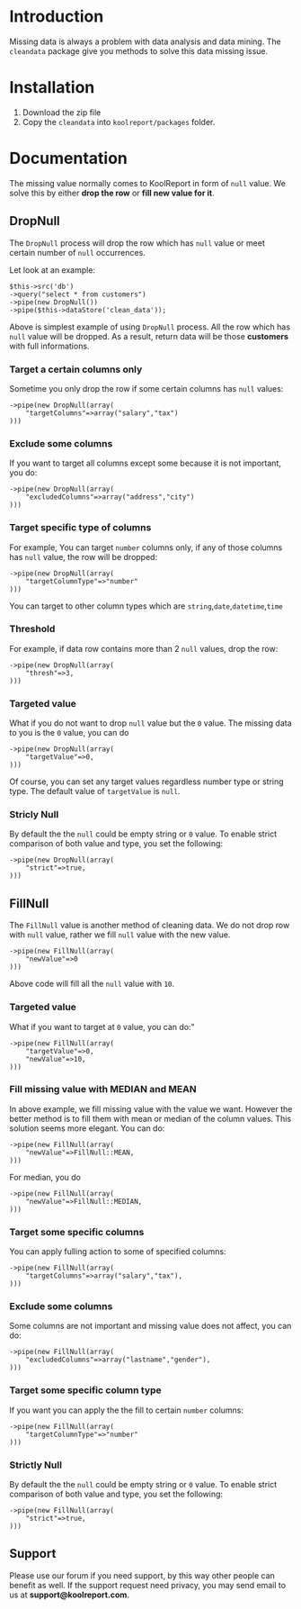 # Introduction 

Missing data is always a problem with data analysis and data mining. The `cleandata` package give you methods to solve this data missing issue.

# Installation

1. Download the zip file
2. Copy the `cleandata` into `koolreport/packages` folder.

# Documentation

The missing value normally comes to KoolReport in form of `null` value. We solve this by either __drop the row__ or __fill new value for it__.

## DropNull

The `DropNull` process will drop the row which has `null` value or meet certain number of `null` occurrences.

Let look at an example:

```
$this->src('db')
->query("select * from customers")
->pipe(new DropNull())
->pipe($this->dataStore('clean_data'));
```

Above is simplest example of using `DropNull` process. All the row which has `null` value will be dropped. As a result, return data will be those __customers__ with full informations.

### Target a certain columns only

Sometime you only drop the row if some certain columns has `null` values:

```
->pipe(new DropNull(array(
    "targetColumns"=>array("salary","tax")
)))
```

### Exclude some columns

If you want to target all columns except some because it is not important, you do:

```
->pipe(new DropNull(array(
    "excludedColumns"=>array("address","city")
)))
```

### Target specific type of columns

For example, You can target `number` columns only, if any of those columns has `null` value, the row will be dropped:

```
->pipe(new DropNull(array(
    "targetColumnType"=>"number"
)))
```

You can target to other column types which are `string`,`date`,`datetime`,`time`

### Threshold

For example, if data row contains more than 2 `null` values, drop the row:

```
->pipe(new DropNull(array(
    "thresh"=>3,
)))
```

### Targeted value

What if you do not want to drop `null` value but the `0` value. The missing data to you is the `0` value, you can do

```
->pipe(new DropNull(array(
    "targetValue"=>0,
)))
```

Of course, you can set any target values regardless number type or string type. The default value of `targetValue` is `null`.

### Stricly Null

By default the the `null` could be empty string or `0` value. To enable strict comparison of both value and type, you set the following:

```
->pipe(new DropNull(array(
    "strict"=>true,
)))
```


## FillNull

The `FillNull` value is another method of cleaning data. We do not drop row with `null` value, rather we fill `null` value with the new value.

```
->pipe(new FillNull(array(
    "newValue"=>0
)))
```

Above code will fill all the `null` value with `10`.

### Targeted value

What if you want to target at `0` value, you can do:"

```
->pipe(new FillNull(array(
    "targetValue"=>0,
    "newValue"=>10,
)))
```

### Fill missing value with MEDIAN and MEAN

In above example, we fill missing value with the value we want. However the better method is to fill them with mean or median of the column values. This solution seems more elegant. You can do:

```
->pipe(new FillNull(array(
    "newValue"=>FillNull::MEAN,
)))
```
For median, you do

```
->pipe(new FillNull(array(
    "newValue"=>FillNull::MEDIAN,
)))
```

### Target some specific columns

You can apply fulling action to some of specified columns:

```
->pipe(new FillNull(array(
    "targetColumns"=>array("salary","tax"),
)))
```

### Exclude some columns

Some columns are not important and missing value does not affect, you can do:

```
->pipe(new FillNull(array(
    "excludedColumns"=>array("lastname","gender"),
)))
```

### Target some specific column type

If you want you can apply the the fill to certain `number` columns:

```
->pipe(new FillNull(array(
    "targetColumnType"=>"number"
)))
```

### Strictly Null

By default the the `null` could be empty string or `0` value. To enable strict comparison of both value and type, you set the following:

```
->pipe(new FillNull(array(
    "strict"=>true,
)))
```


## Support


Please use our forum if you need support, by this way other people can benefit as well. If the support request need privacy, you may send email to us at __support@koolreport.com__.